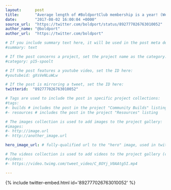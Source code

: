 ```yaml
---
layout:      post
title:       "Average length of #BoldportClub membership is a year! (We've only started 3/2016). Remarkable. Thanks to those who…"
date:        "2017-08-02 16:00:04 +0000"
source_url:  "https://twitter.com/boldport/status/892777026763010052"
author_name: "@boldport"
author_url:  "https://twitter.com/boldport"

# If you include summary text here, it will be used in the post meta description instead of an excerpt from the post body
#summary: text

# If the post concerns a project, set the project name as the category:
#category: p15-spoolt

# If the post features a youtube video, set the ID here:
#youtubeid: gXsVeNLuWLw

# If the post is mirroring a tweet, set the ID here:
twitterid:  "892777026763010052"

# Tags are used to include the post in specific project collections:
#tags:
#- builds # includes the post in the project "Community Builds" listing
#- resources # includes the post in the project "Resources" listing

# The images collection is used to add images to the project gallery:
#images:
#- http://image.url
#- http://another_image.url

hero_image_url: # fully-qualified url to the "hero" image, used in twitter cards for example

# The videos collection is used to add videos to the project gallery (currently only mp4):
#videos:
#- https://video.twimg.com/tweet_video/C_8OYj_V0AAtg5I.mp4

---
```


{% include twitter-embed.html id='892777026763010052' %}


